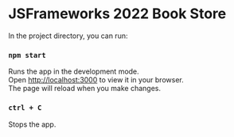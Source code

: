 # JSFrameworks 2022 Book Store

In the project directory, you can run:
### `npm start`

Runs the app in the development mode.\
Open [http://localhost:3000](http://localhost:3000) to view it in your browser.\
The page will reload when you make changes.

### `ctrl + C`

Stops the app.